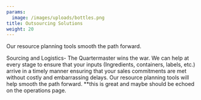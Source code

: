 ```yaml
---
params:
  image: /images/uploads/bottles.png
title: Outsourcing Solutions
weight: 20
---
```

Our resource planning tools smooth the path forward.

<!--more-->



Sourcing and Logistics- The Quartermaster wins the war. We can help at every stage to ensure that your inputs (Ingredients, containers, labels, etc.)  arrive in a timely manner ensuring that your sales commitments are met without costly and embarrassing delays. Our resource planning tools will help smooth the path forward.  \*\*this is great and maybe should be echoed on the operations page.
